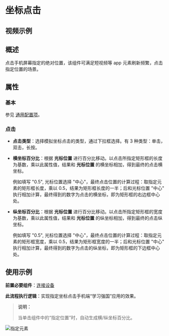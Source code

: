 # 坐标点击

## 视频示例

## 概述

点击手机屏幕指定的绝对位置，该组件可满足短视频等 app 元素刷新频繁，点击指定位置的场景。

## 属性

### 基本

参见 [通用配置项](../Appendix/CommonConfigurationItems.md)。

### 点击

- **点击类型**：选择模拟坐标点击的类型，通过下拉框选择。有 3 种类型：单击，双击，长按。
- **横坐标百分比**：根据 **光标位置** 进行百分比移动。以点击所指定矩形框的长度为基数，乘以此属性值，结果和 **光标位置** 的横坐标相加，得到最终的点击横坐标。

    例如填写 "0.5", 光标位置选择 "中心"，最终点击位置的计算过程：取指定元素的矩形框长度，乘以 0.5，结果为矩形框长度的一半；后和光标位置 "中心" 执行相加计算，最终得到的数字为点击的横坐标，即为矩形框的右边框中心处。
- **纵坐标百分比**：根据 **光标位置** 进行百分比移动。以点击所指定矩形框的宽度为基数，乘以此属性值，结果和 **光标位置** 的纵坐标相加，得到最终的点击纵坐标。

    例如填写 "0.5", 光标位置选择 "中心"，最终点击位置的计算过程：取指定元素的矩形框宽度，乘以 0.5，结果为矩形框宽度的一半；后和光标位置 "中心" 执行相加计算，最终得到的数字为点击的纵坐标，即为矩形框的下边框中心处。

## 使用示例

**前置必要组件**：[连接设备](./MobileConnect.md)

**此流程执行逻辑**：实现指定坐标点击手机端“学习强国”应用的效果。

> **说明：**
>
> 当单击组件中的“指定位置”时，自动生成横/纵坐标百分比。

![指定元素](https://docimages.blob.core.chinacloudapi.cn/images/Activities/tap20201222.png)
